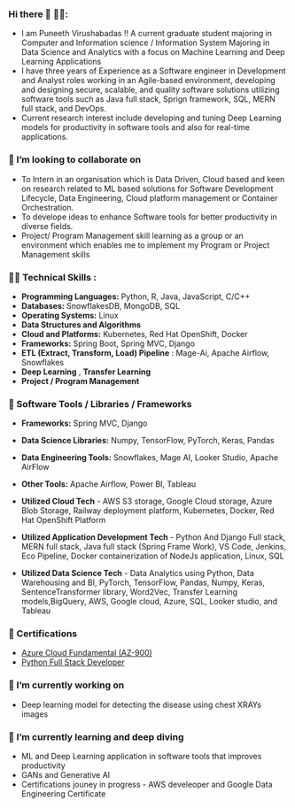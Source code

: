 ### Hi there 👋 🤵‍♂️:
- I am Puneeth Virushabadas !! A current graduate student majoring in Computer and Information science / Information System Majoring in Data Science and Analytics with a focus on Machine Learning and Deep Learning Applications
- I have three years of Experience as a Software engineer in Development and Analyst roles working in an Agile-based environment, developing and designing secure, scalable, and quality software solutions utilizing software tools such as Java full stack, Sprign framework, SQL, MERN full stack, and DevOps.
- Current research interest include developing and tuning Deep Learning models for productivity in software tools and also for real-time applications.
  
### 👯 I’m looking to collaborate on
- To Intern in an organisation which is Data Driven, Cloud based and keen on research related to ML based solutions for Software Development Lifecycle, Data Engineering, Cloud platform management or Container Orchestration.
- To develope ideas to enhance Software tools for better productivity in diverse fields.
- Project/ Program Management skill learning as a group or an environment which enables me to implement my Program or Project Management skills

### 👨‍💻 Technical Skills :
- **Programming Languages:** Python, R, Java, JavaScript, C/C++
- **Databases:** SnowflakesDB, MongoDB, SQL
- **Operating Systems:** Linux
- **Data Structures and Algorithms**
- **Cloud and Platforms:** Kubernetes, Red Hat OpenShift, Docker
- **Frameworks:** Spring Boot, Spring MVC, Django
- **ETL (Extract, Transform, Load) Pipeline** : Mage-Ai, Apache Airflow, Snowflakes
- **Deep Learning** , **Transfer Learning**
- **Project / Program Management**

### 🔧 Software Tools / Libraries / Frameworks
- **Frameworks:** Spring MVC, Django
- **Data Science Libraries:** Numpy, TensorFlow, PyTorch, Keras, Pandas
- **Data Engineering Tools:** Snowflakes, Mage AI, Looker Studio, Apache AirFlow
- **Other Tools:** Apache Airflow, Power BI, Tableau

- **Utilized Cloud Tech** - AWS S3 storage, Google Cloud storage, Azure Blob Storage, Railway deployment platform, Kubernetes, Docker, Red Hat OpenShift Platform
- **Utilized Application Development Tech** - Python And Django Full stack, MERN full stack, Java full stack (Spring Frame Work), VS Code, Jenkins, Eco Pipeline, Docker containerization of NodeJs application, Linux, SQL
- **Utilized Data Science Tech** - Data Analytics using Python, Data Warehousing and BI, PyTorch, TensorFlow, Pandas, Numpy, Keras, SentenceTransformer library, Word2Vec, Transfer Learning models,BigQuery, AWS, Google cloud, Azure, SQL, Looker studio, and Tableau

### 🥇 Certifications
- [Azure Cloud Fundamental (AZ-900)](https://www.credly.com/badges/04afa1b1-f74c-40b8-935d-28cb9ecebaac/public_url)
- [Python Full Stack Developer](https://www.udemy.com/certificate/UC-c3b2f997-cac1-4d7e-a0d4-43dca16710a5/)

### 🔭 I’m currently working on
  - Deep learning model for detecting the disease using chest XRAYs images

### 🌱 I’m currently learning and deep diving
  - ML and Deep Learning application in software tools that improves productivity
  - GANs and Generative AI
  - Certifications jouney in progress - AWS develeoper and Google Data Engineering Certificate

<!--
**PuneethVP/PuneethVP** is a ✨ _special_ ✨ repository because its `README.md` (this file) appears on your GitHub profile.

Here are some ideas to get you started:

- 🔭 I’m currently working on ...
- 🌱 I’m currently learning ...
- 👯 I’m looking to collaborate on ...
- 🤔 I’m looking for help with ...
- 💬 Ask me about ...
- 📫 How to reach me: ...
- 😄 Pronouns: ...
- ⚡ Fun fact: ...
